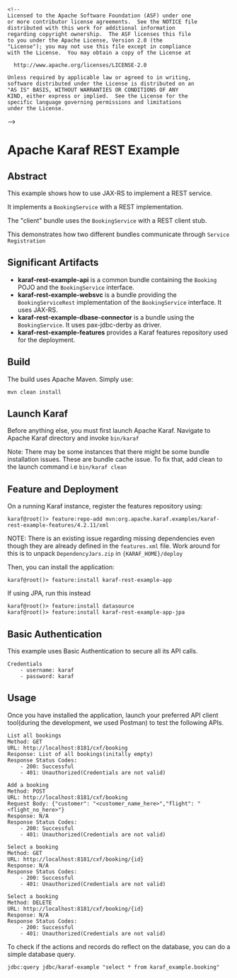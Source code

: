     <!--
    Licensed to the Apache Software Foundation (ASF) under one
    or more contributor license agreements.  See the NOTICE file
    distributed with this work for additional information
    regarding copyright ownership.  The ASF licenses this file
    to you under the Apache License, Version 2.0 (the
    "License"); you may not use this file except in compliance
    with the License.  You may obtain a copy of the License at

      http://www.apache.org/licenses/LICENSE-2.0

    Unless required by applicable law or agreed to in writing,
    software distributed under the License is distributed on an
    "AS IS" BASIS, WITHOUT WARRANTIES OR CONDITIONS OF ANY
    KIND, either express or implied.  See the License for the
    specific language governing permissions and limitations
    under the License.
-->
# Apache Karaf REST Example 

## Abstract

This example shows how to use JAX-RS to implement a REST service.

It implements a `BookingService` with a REST implementation. 

The "client" bundle uses the `BookingService` with a REST client stub.

This demonstrates how two different bundles communicate through `Service Registration`

## Significant Artifacts

* **karaf-rest-example-api** is a common bundle containing the `Booking` POJO and the `BookingService` interface.   
* **karaf-rest-example-websvc** is a bundle providing the `BookingServiceRest` implementation of the `BookingService` interface. It uses JAX-RS.
* **karaf-rest-example-dbase-connector** is a bundle using the `BookingService`. It uses pax-jdbc-derby as driver.
* **karaf-rest-example-features** provides a Karaf features repository used for the deployment.

## Build

The build uses Apache Maven. Simply use:

```
mvn clean install
```

## Launch Karaf

Before anything else, you must first launch Apache Karaf. Navigate to Apache Karaf directory and invoke `bin/karaf`

Note: There may be some instances that there might be some bundle installation issues. 
These are bundle cache issue. To fix that, add clean to the launch command i.e `bin/karaf clean`

## Feature and Deployment

On a running Karaf instance, register the features repository using:

```
karaf@root()> feature:repo-add mvn:org.apache.karaf.examples/karaf-rest-example-features/4.2.11/xml
```

NOTE: There is an existing issue regarding missing dependencies even though they are already defined in the `features.xml` file. Work around for this is to unpack `DependencyJars.zip` in `{KARAF_HOME}/deploy`

Then, you can install the application:

```
karaf@root()> feature:install karaf-rest-example-app
```

If using JPA, run this instead
```shell
karaf@root()> feature:install datasource
karaf@root()> feature:install karaf-rest-example-app-jpa
```

## Basic Authentication

This example uses Basic Authentication to secure all its API calls.

```
Credentials
	- username: karaf
	- password: karaf
```

## Usage

Once you have installed the application, launch your preferred API client tool(during the development, we used Postman) to test the following APIs.

```
List all bookings
Method: GET
URL: http://localhost:8181/cxf/booking
Response: List of all bookings(initally empty)
Response Status Codes:
	- 200: Successful
	- 401: Unauthorized(Credentials are not valid)
```

```
Add a booking
Method: POST
URL: http://localhost:8181/cxf/booking
Request Body: {"customer": "<customer_name_here>","flight": "<flight_no_here>"}
Response: N/A
Response Status Codes:
	- 200: Successful
	- 401: Unauthorized(Credentials are not valid)
```

```
Select a booking
Method: GET
URL: http://localhost:8181/cxf/booking/{id}
Response: N/A
Response Status Codes:
	- 200: Successful
	- 401: Unauthorized(Credentials are not valid)
```

```
Select a booking
Method: DELETE
URL: http://localhost:8181/cxf/booking/{id}
Response: N/A
Response Status Codes:
	- 200: Successful
	- 401: Unauthorized(Credentials are not valid)
```

To check if the actions and records do reflect on the database, you can do a simple database query.
```
jdbc:query jdbc/karaf-example "select * from karaf_example.booking"
```
